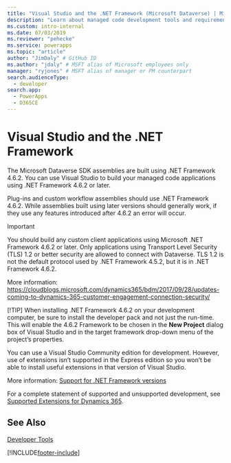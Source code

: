 ```yaml
---
title: "Visual Studio and the .NET Framework (Microsoft Dataverse) | Microsoft Docs" 
description: "Learn about managed code development tools and requirements."
ms.custom: intro-internal
ms.date: 07/03/2019
ms.reviewer: "pehecke"
ms.service: powerapps
ms.topic: "article"
author: "JimDaly" # GitHub ID
ms.author: "jdaly" # MSFT alias of Microsoft employees only
manager: "ryjones" # MSFT alias of manager or PM counterpart
search.audienceType: 
  - developer
search.app: 
  - PowerApps
  - D365CE
---
```


# Visual Studio and the .NET Framework

The Microsoft Dataverse SDK assemblies are built using .NET Framework 4.6.2. You can use Visual Studio to build your managed code applications using .NET Framework 4.6.2 or later.

Plug-ins and custom workflow assemblies should use .NET Framework 4.6.2. While assemblies built using later versions should generally work, if they use any features introduced after 4.6.2 an error will occur.

> [!IMPORTANT]
> You should build any custom client applications using Microsoft .NET Framework 4.6.2 or later.
> Only applications using Transport Level Security (TLS) 1.2 or better security are allowed to connect with Dataverse. TLS 1.2 is not the default protocol used by .NET Framework 4.5.2, but it is in .NET Framework 4.6.2. 
>
> More information: <https://cloudblogs.microsoft.com/dynamics365/bdm/2017/09/28/updates-coming-to-dynamics-365-customer-engagement-connection-security/>
>
> [!TIP]
> When installing .NET Framework 4.6.2 on your development computer, be sure to install the developer pack and not just the run-time. This will enable the 4.6.2 Framework to be chosen in the **New Project** dialog box of Visual Studio and in the target framework drop-down menu of the project’s properties.  

You can use a Visual Studio Community edition for development. However, use of extensions isn’t supported in the Express edition so you won’t be able to install useful extensions in that version of Visual Studio.

More information: [Support for .NET Framework versions](/dynamics365/customer-engagement/developer/supported-extensions#SupportNET)

For a complete statement of supported and unsupported development, see [Supported Extensions for Dynamics 365](/dynamics365/customer-engagement/developer/supported-extensions#SupportNET).

## See Also

[Developer Tools](/dynamics365/customer-engagement/developer/developer-tools)


[!INCLUDE[footer-include](../../../includes/footer-banner.md)]
